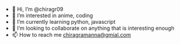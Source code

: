 - 👋 Hi, I’m @chiragr09
- 👀 I’m interested in anime, coding
- 🌱 I’m currently learning python, javascript
- 💞️ I’m looking to collaborate on anything that is interesting enough
- 📫 How to reach me chiragramanna@gmial.com

<!---
chiragr09/chiragr09 is a ✨ special ✨ repository because its `README.md` (this file) appears on your GitHub profile.
You can click the Preview link to take a look at your changes.
--->
